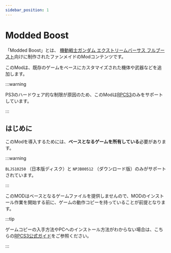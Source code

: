 ```yaml
---
sidebar_position: 1
---
```


# Modded Boost

「Modded Boost」とは、
[機動戦士ガンダム エクストリームバーサス フルブースト](https://gundam.fandom.com/wiki/Mobile_Suit_Gundam:_Extreme_Vs._Full_Boost)向けに制作されたファンメイドのModコンテンツです。

このModは、既存のゲームをベースにカスタマイズされた機体や武器などを追加します。

:::warning

PS3のハードウェア的な制限が原因のため、このModは[RPCS3](https://rpcs3.com)のみをサポートしています。

:::

## はじめに

このModを導入するためには、**ベースとなるゲームを所有している**必要があります。

:::warning

`BLJS10250` （日本版ディスク）と `NPJB00512` （ダウンロード版）のみがサポートされています。

:::

このMODはベースとなるゲームファイルを提供しませんので、MODのインストール作業を開始する前に、ゲームの動作コピーを持っていることが前提となります。

:::tip

ゲームコピーの入手方法やPCへのインストール方法がわからない場合は、こちらの[RPCS3公式ガイド](https://wiki.rpcs3.net/index.php?title=Help:Dumping_PlayStation_3_games)をご参照ください。

:::
